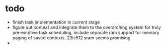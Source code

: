 # todo
* finish task implementation in current stage
* figure out context and integrate them to the overarching system for truly pre-emptive task scheduling, include separate ram support for memory paging of saved contexts. 23lc512 sram seems promising
* 